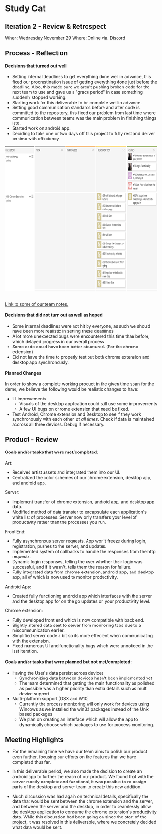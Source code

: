 # Study Cat

## Iteration 2 - Review & Retrospect

When: Wednesday November 29
Where: Online via. Discord

## Process - Reflection

#### Decisions that turned out well

* Setting internal deadlines to get everything done well in advance, this fixed our procrastination issue of getting everything done just before the deadline. Also, this made sure we aren't pushing broken code for the next team to use and gave us a "grace period" in case something suddenly stopped working.
* Starting work for this deliverable to be complete well in advance.
* Setting good communication standards before and after code is committed to the repository, this fixed our problem from last time where communication between teams was the main problem in finishing things late.  
* Started work on android app. 
* Deciding to take one or two days off this project to fully rest and deliver on time with effeciency. 

<img src="sprint4taiga.png" width="640" height="480">



<br /> 
<br /> 


[Link to some of our team notes.](https://drive.google.com/drive/folders/0B2HiDj_0mhzYZktXVWxpaUdUZW8)

#### Decisions that did not turn out as well as hoped

* Some internal deadlines were not hit by everyone, as such we should have been more realistic in setting these deadlines
* A lot more unexpected bugs were encountered this time than before, which delayed progress in our overall process 
* Some code could have been better structured. (For the chrome extension)
* Did not have the time to properly test out both chrome extension and desktop app synchronously.

#### Planned Changes

In order to show a complete working product in the given time span for the demo, we believe the following would be realistic changes to have:
* UI improvements
    - Visuals of the desktop application could still use some improvements
    - A few UI bugs on chrome extension that need be fixed.
* Test Android, Chrome extension and Desktop to see if they work synchronously with each other, <i>at all times</i>. Check if data is maintained accross all three devices. Debug if necessary. 
 
## Product - Review

#### Goals and/or tasks that were met/completed:

Art:
* Received artist assets and integrated them into our UI.
* Centralized the color schemes of our chrome extension, desktop app, and android app.

Server: 

* Implement transfer of chrome extension, android app, and desktop app data.
* Modified method of data transfer to encapsulate each application's white list of processes. Server now only transfers your level of productivity rather than the processes you run.

Front End:
* Fully asynchronous server requests. App won't freeze during login, registration, pushes to the server, and updates.
* Implemented system of callbacks to handle the responses from the http requests.
* Dynamic login responses, telling the user whether their login was successful, and if it wasn't, tells them the reason for failure.
* Fully integrated data from chrome extension, android app, and desktop app, all of which is now used to monitor productivity.

Android App:
* Created fully functioning android app which interfaces with the server and the desktop app for on the go updates on your productivity level.

Chrome extension: 
* Fully developed front end which is now compatible with back end. 
* Slightly altered data sent to server from monitoring tabs due to a miscommunication earlier.
* Simplified server code a bit so its more effecient when communicating with the extension.
* Fixed numerous UI and functionality bugs which were unnoticed in the last iteration. 



#### Goals and/or tasks that were planned but not met/completed:

* Having the User's data persist across devices
    - Synchronizing data between devices hasn't been implemented yet
    - The team determined that getting the main functionality as polished as possible was a higher priority than extra details such as multi device support
* Multi-platform support (OSX and W10)
    - Currently the process monitoring will only work for devices using Windows as we installed the win32 packages instead of the Unix based packages
    - We plan on creating an interface which will allow the app to dynamically choose which packages to use for process monitoring. 

## Meeting Highlights

* For the remaining time we have our team aims to polish our product even further, focusing our efforts on the features that we have completed thus far.

* In this deliverable period, we also made the decision to create an android app to further the reach of our product. We found that with the server mostly complete and functional, it was possible to re-assign parts of the desktop and server team to create this new addition.

* Much discussion was had again on technical details, specifically the data that would be sent between the chrome extension and the server, and between the server and the desktop, in order to seamlessly allow the desktop application to consume the chrome extension's productivity data. While this discussion had been going on since the start of the project, it was resolved in this deliverable, where we concretely decided what data would be sent.

